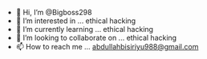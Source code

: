 - 👋 Hi, I’m @Bigboss298
- 👀 I’m interested in ... ethical hacking
- 🌱 I’m currently learning ... ethical hacking
- 💞️ I’m looking to collaborate on ... ethical hacking
- 📫 How to reach me ...
abdullahbisiriyu988@gmail.com
<!---
Bigboss298/Bigboss298 is a ✨ special ✨ repository because its `README.md` (this file) appears on your GitHub profile.
You can click the Preview link to take a look at your changes.
--->
